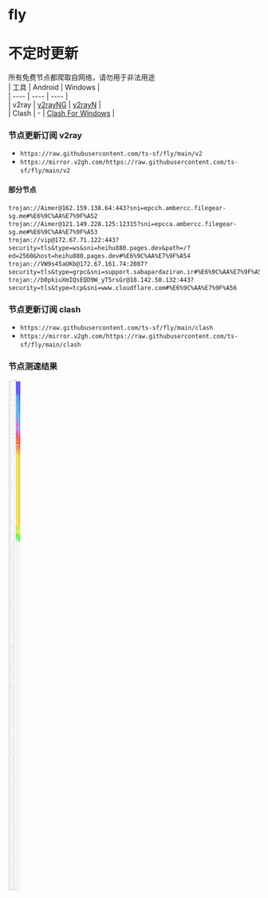 # fly
# 不定时更新
所有免费节点都爬取自网络，请勿用于非法用途  
|  工具  | Android  | Windows  |  
|  ----  | ----   | ----  |  
| v2ray  | [v2rayNG](https://github.com/2dust/v2rayNG/releases) | [v2rayN](https://github.com/2dust/v2rayN/releases) |  
| Clash  | - | [Clash For Windows](https://github.com/2dust/clashN/releases) | 
  
### 节点更新订阅  v2ray
- `https://raw.githubusercontent.com/ts-sf/fly/main/v2`  
- `https://mirror.v2gh.com/https://raw.githubusercontent.com/ts-sf/fly/main/v2`  

#### 部分节点  
``` 
trojan://Aimer@162.159.138.64:443?sni=epcch.ambercc.filegear-sg.me#%E6%9C%AA%E7%9F%A52
trojan://Aimer@121.149.228.125:12315?sni=epcca.ambercc.filegear-sg.me#%E6%9C%AA%E7%9F%A53
trojan://vip@172.67.71.122:443?security=tls&type=ws&sni=heihu880.pages.dev&path=/?ed=2560&host=heihu880.pages.dev#%E6%9C%AA%E7%9F%A54
trojan://VW9s45aUKb@172.67.161.74:2087?security=tls&type=grpc&sni=support.sabapardaziran.ir#%E6%9C%AA%E7%9F%A55
trojan://b0pkiuXmIQsEQD9W_yT5rsGr@18.142.50.132:443?security=tls&type=tcp&sni=www.cloudflare.com#%E6%9C%AA%E7%9F%A56
```
### 节点更新订阅  clash
- `https://raw.githubusercontent.com/ts-sf/fly/main/clash`  
- `https://mirror.v2gh.com/https://raw.githubusercontent.com/ts-sf/fly/main/clash`  

### 节点测速结果
![image](traffic.png)

